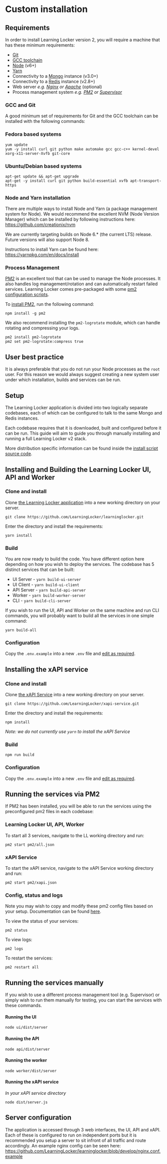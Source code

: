 ---
---

# Custom installation

## Requirements

In order to install Learning Locker version 2, you will require a machine that has these minimum requirements:

* [Git](https://git-scm.com/)
* [GCC toolchain](https://en.wikipedia.org/wiki/GNU_toolchain)
* [Node](https://nodejs.org/en/) (v6+)
* [Yarn](https://yarnpkg.com/en/)
* Connectivity to a [Mongo](https://www.mongodb.com/) instance (v3.0+)
* Connectivity to a [Redis](https://redis.io/) instance (v2.8+)
* Web server _e.g. [Nginx](https://www.nginx.com/resources/wiki/) or [Apache](https://httpd.apache.org/)_ (optional)
* Process management system _e.g. [PM2](http://pm2.keymetrics.io/docs/usage/quick-start/) or [Supervisor](http://supervisord.org/)_

### GCC and Git

A good minimum set of requirements for Git and the GCC toolchain can be installed with the following commands:

### Fedora based systems
```
yum update
yum -y install curl git python make automake gcc gcc-c++ kernel-devel xorg-x11-server-Xvfb git-core
```

### Ubuntu/Debian based systems
```
apt-get update && apt-get upgrade
apt-get -y install curl git python build-essential xvfb apt-transport-https
```

### Node and Yarn installation

There are multiple ways to install Node and Yarn (a package management system for Node). We would recommend the excellent NVM (Node Version Manager) which can be installed by following instructions here: https://github.com/creationix/nvm

We are currently targeting builds on Node 6.* (the current LTS) release. Future versions will also support Node 8.

Instructions to install Yarn can be found here: https://yarnpkg.com/en/docs/install

### Process Management

[PM2](http://pm2.keymetrics.io/docs/usage/quick-start/) is an excellent tool that can be used to manage the Node processes. It also handles log management/rotation and can automatically restart failed services. Learning Locker comes pre-packaged with some [pm2 configuration scripts](https://github.com/LearningLocker/learninglocker/tree/develop/pm2).

To [install PM2](http://pm2.keymetrics.io/docs/usage/quick-start/#installation), run the following command:

```
npm install -g pm2
```

We also recommend installing the `pm2-logrotate` module, which can handle rotating and compressing your logs.

```
pm2 install pm2-logrotate
pm2 set pm2-logrotate:compress true
```

## User best practice

It is always preferable that you do not run your Node processes as the `root` user. For this reason we would always suggest creating a new system user under which installation, builds and services can be run.

## Setup

The Learning Locker application is divided into two logically separate codebases, each of which can be configured to talk to the same Mongo and Redis instances. 

Each codebase requires that it is downloaded, built and configured before it can be run. This guide will aim to guide you through manually installing and running a full Learning Locker v2 stack.

More distribution specific information can be found inside the [install script source code](https://github.com/LearningLocker/deploy/).

## Installing and Building the Learning Locker UI, API and Worker

### Clone and install

Clone [the Learning Locker application](https://github.com/LearningLocker/learninglocker) into a new working directory on your server.

```
git clone https://github.com/LearningLocker/learninglocker.git
```

Enter the directory and install the requirements:

```
yarn install
```

### Build

You are now ready to build the code. You have different option here depending on how you wish to deploy the services. The codebase has 5 distinct services that can be built:

* UI Server - `yarn build-ui-server`
* UI Client - `yarn build-ui-client`
* API Server - `yarn build-api-server`
* Worker - `yarn build-worker-server`
* CLI - `yarn build-cli-server`

If you wish to run the UI, API and Worker on the same machine and run CLI commands, you will probably want to build all the services in one simple command:

```
yarn build-all
```

### Configuration

Copy the `.env.example` into a new `.env` file and [edit as required](http://docs.learninglocker.net/guides-configuring/#learning-locker-application).

## Installing the xAPI service

### Clone and install

Clone [the xAPI Service](https://github.com/LearningLocker/xapi-service) into a new working directory on your server.

```
git clone https://github.com/LearningLocker/xapi-service.git
```

Enter the directory and install the requirements:

```
npm install
```
_Note: we do not currently use `yarn` to install the xAPI Service_

### Build

```
npm run build
```

### Configuration

Copy the `.env.example` into a new `.env` file and [edit as required](http://docs.learninglocker.net/guides-configuring/#xapi-service).

## Running the services via PM2

If PM2 has been installed, you will be able to run the services using the preconfigured pm2 files in each codebase:

### Learning Locker UI, API, Worker

To start all 3 services, navigate to the LL working directory and run:
```
pm2 start pm2/all.json
```

### xAPI Service

To start the xAPI service, navigate to the xAPI Service working directory and run:
```
pm2 start pm2/xapi.json
```

### Config, status and logs

Note you may wish to copy and modify these pm2 config files based on your setup. Documentation can be found [here](http://pm2.keymetrics.io/docs/usage/application-declaration/).

To view the status of your services:
```
pm2 status
```

To view logs:
```
pm2 logs
```

To restart the services:
```
pm2 restart all
```


## Running the services manually

If you wish to use a different process management tool (e.g. Supervisor) or simply wish to run them manually for testing, you can start the services with these commands.

#### Running the UI

```
node ui/dist/server
```

#### Running the API

```
node api/dist/server
```


#### Running the worker

```
node worker/dist/server
```


#### Running the xAPI service

_In your xAPI service directory_

```
node dist/server.js
```

## Server configuration

The application is accessed through 3 web interfaces, the UI, API and xAPI. Each of these is configured to run on independent ports but it is recommended you setup a server to sit infront of all traffic and route accordingly. An example nginx config can be seen here: https://github.com/LearningLocker/learninglocker/blob/develop/nginx.conf.example
